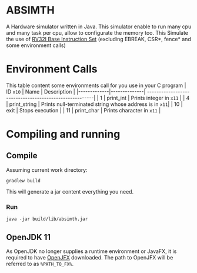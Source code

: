 # ABSIMTH
A Hardware simulator written in Java.
This simulator enable to run many cpu and many task per cpu, allow to configurate the memory too.
This Simulate the use of [RV32I Base Instruction Set](https://content.riscv.org/wp-content/uploads/2017/05/riscv-spec-v2.2.pdf) (excluding EBREAK, CSR*, fence* and some environment calls)

# Environment Calls
This table content some environments call for you use in your C program
| ID `x10`    | Name         | Description                                            |
|-------------|--------------| -------------------------------------------------------|
| 1           | print_int    | Prints integer in `x11`                                |
| 4           | print_string | Prints null-terminated string whose address is in `x11`|
| 10          | exit         | Stops execution                                        |
| 11          | print_char   | Prints character in `x11`                              |

# Compiling and running
## Compile
Assuming current work directory:
```
gradlew build
```
This will generate a jar content everything you need.
### Run
```
java -jar build/lib/absimth.jar
```
## OpenJDK 11
As OpenJDK no longer supplies a runtime environment or JavaFX, it is required to have [OpenJFX](https://openjfx.io/) downloaded.
The path to OpenJFX will be referred to as `%PATH_TO_FX%`.

